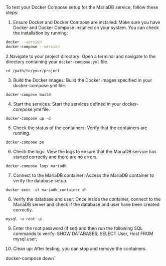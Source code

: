 To test your Docker Compose setup for the MariaDB service, follow these steps:

1. Ensure Docker and Docker Compose are installed: Make sure you have Docker and Docker Compose installed on your system. You can check the installation by running:

```bash
docker --version
docker-compose --version
```

2.Navigate to your project directory: Open a terminal and navigate to the directory containing your `docker-compose.yml` file.

`cd /path/to/your/project`

3. Build the Docker images: Build the Docker images specified in your docker-compose.yml file.

`docker-compose build`

4. Start the services: Start the services defined in your docker-compose.yml file.

`docker-compose up -d`

5. Check the status of the containers: Verify that the containers are running.

`docker-compose ps`

6. Check the logs: View the logs to ensure that the MariaDB service has started correctly and there are no errors.

`docker-compose logs mariadb`

7. Connect to the MariaDB container: Access the MariaDB container to verify the database setup.

`docker exec -it mariadb_container sh`

8. Verify the database and user: Once inside the container, connect to the MariaDB server and check if the database and user have been created correctly.

`mysql -u root -p`

9. Enter the root password (if set) and then run the following SQL commands to verify:
SHOW DATABASES;
SELECT User, Host FROM mysql.user;

10. Clean up: After testing, you can stop and remove the containers.

docker-compose down``
